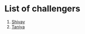 # List of challengers
1. [Shivay](https://github.com/shivaylamba)
2. [Taniya](https://github.com/chemicoholic21)

